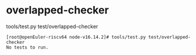 # overlapped-checker

tools/test.py test/overlapped-checker

```
[root@openEuler-riscv64 node-v16.14.2]# tools/test.py test/overlapped-checker
No tests to run.
```

